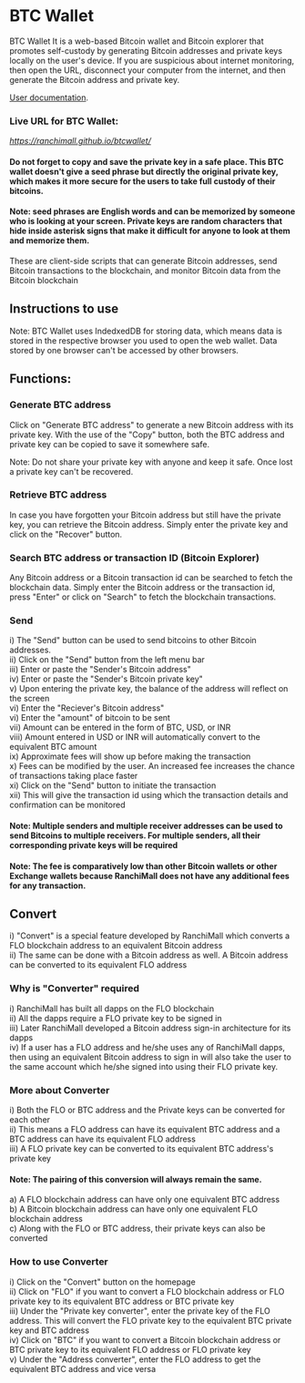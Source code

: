 # BTC Wallet

BTC Wallet
It is a web-based Bitcoin wallet and Bitcoin explorer that promotes self-custody by generating Bitcoin addresses and private keys locally on the user's device. If you are suspicious about internet monitoring, then open the URL, disconnect your computer from the internet, and then generate the Bitcoin address and private key.  

[User documentation](https://www.ranchimall.github.io/btcwallet).

### Live URL for BTC Wallet:
*https://ranchimall.github.io/btcwallet/*

#### Do not forget to copy and save the private key in a safe place. This BTC wallet doesn't give a seed phrase but directly the original private key, which makes it more secure for the users to take full custody of their bitcoins.

#### Note: seed phrases are English words and can be memorized by someone who is looking at your screen. Private keys are random characters that hide inside asterisk signs that make it difficult for anyone to look at them and memorize them.

These are client-side scripts that can generate Bitcoin addresses, send Bitcoin transactions to the blockchain, and monitor Bitcoin data from the Bitcoin blockchain

## Instructions to use 

Note: BTC Wallet uses IndedxedDB for storing data, which means data is stored in the respective browser you used to open the web wallet. Data stored by one browser can't be accessed by other browsers.

## Functions:

### Generate BTC address
Click on "Generate BTC address" to generate a new Bitcoin address with its private key. With the use of the "Copy" button, both the BTC address and private key can be copied to save it somewhere safe.

Note: Do not share your private key with anyone and keep it safe. Once lost a private key can't be recovered.

### Retrieve BTC address
In case you have forgotten your Bitcoin address but still have the private key, you can retrieve the Bitcoin address. Simply enter the private key and click on the "Recover" button.

### Search BTC address or transaction ID (Bitcoin Explorer)
Any Bitcoin address or a Bitcoin transaction id can be searched to fetch the blockchain data. Simply enter the Bitcoin address or the transaction id, press "Enter" or click on "Search" to fetch the blockchain transactions.

### Send
i) The "Send" button can be used to send bitcoins to other Bitcoin addresses. <br>
ii) Click on the "Send" button from the left menu bar <br>
iii) Enter or paste the "Sender's Bitcoin address" <br>
iv) Enter or paste the "Sender's Bitcoin private key" <br>
v) Upon entering the private key, the balance of the address will reflect on the screen <br>
vi) Enter the "Reciever's Bitcoin address" <br>
vi) Enter the "amount" of bitcoin to be sent <br>
vii) Amount can be entered in the form of BTC, USD, or INR <br>
viii) Amount entered in USD or INR will automatically convert to the equivalent BTC amount <br>
ix) Approximate fees will show up before making the transaction <br>
x) Fees can be modified by the user. An increased fee increases the chance of transactions taking place faster <br>
xi) Click on the "Send" button to initiate the transaction <br>
xii) This will give the transaction id using which the transaction details and confirmation can be monitored <br>

#### Note: Multiple senders and multiple receiver addresses can be used to send Bitcoins to multiple receivers. For multiple senders, all their corresponding private keys will be required

#### Note: The fee is comparatively low than other Bitcoin wallets or other Exchange wallets because RanchiMall does not have any additional fees for any transaction.


## Convert
i) "Convert" is a special feature developed by RanchiMall which converts a FLO blockchain address to an equivalent Bitcoin address <br>
ii) The same can be done with a Bitcoin address as well. A Bitcoin address can be converted to its equivalent FLO address <br>

### Why is "Converter" required
i) RanchiMall has built all dapps on the FLO blockchain <br>
ii) All the dapps require a FLO private key to be signed in <br>
iii) Later RanchiMall developed a Bitcoin address sign-in architecture for its dapps <br>
iv) If a user has a FLO address and he/she uses any of RanchiMall dapps, then using an equivalent Bitcoin address to sign in will also take the user to the same account which he/she signed into using their FLO private key.

### More about Converter
i) Both the FLO or BTC address and the Private keys can be converted for each other <br>
ii) This means a FLO address can have its equivalent BTC address and a BTC address can have its equivalent FLO address <br>
iii) A FLO private key can be converted to its equivalent BTC address's private key <br>

#### Note: The pairing of this conversion will always remain the same. <br>
a) A FLO blockchain address can have only one equivalent BTC address <br>
b) A Bitcoin blockchain address can have only one equivalent FLO blockchain address <br>
c) Along with the FLO or BTC address, their private keys can also be converted <br>

### How to use Converter
i) Click on the "Convert" button on the homepage <br>
ii) Click on "FLO" if you want to convert a FLO blockchain address or FLO private key to its equivalent BTC address or BTC private key <br>
iii) Under the "Private key converter", enter the private key of the FLO address. This will convert the FLO private key to the equivalent BTC private key and BTC address <br>
iv) Click on "BTC" if you want to convert a Bitcoin blockchain address or BTC private key to its equivalent FLO address or FLO private key <br>
v) Under the "Address converter", enter the FLO address to get the equivalent BTC address and vice versa <br>

 
